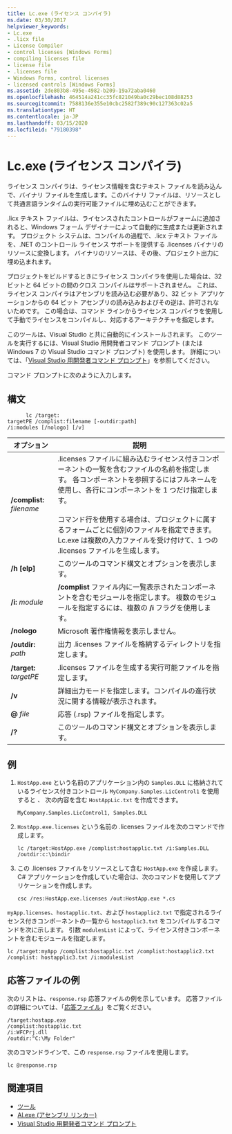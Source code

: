 ```yaml
---
title: Lc.exe (ライセンス コンパイラ)
ms.date: 03/30/2017
helpviewer_keywords:
- Lc.exe
- .licx file
- License Compiler
- control licenses [Windows Forms]
- compiling licenses file
- license file
- .licenses file
- Windows Forms, control licenses
- licensed controls [Windows Forms]
ms.assetid: 2de803b8-495e-4982-b209-19a72aba0460
ms.openlocfilehash: 464514a241cc35fc821049ba0c29bec108d88253
ms.sourcegitcommit: 7588136e355e10cbc2582f389c90c127363c02a5
ms.translationtype: HT
ms.contentlocale: ja-JP
ms.lasthandoff: 03/15/2020
ms.locfileid: "79180398"
---
```

# <a name="lcexe-license-compiler"></a>Lc.exe (ライセンス コンパイラ)
ライセンス コンパイラは、ライセンス情報を含むテキスト ファイルを読み込んで、バイナリ ファイルを生成します。このバイナリ ファイルは、リソースとして共通言語ランタイムの実行可能ファイルに埋め込むことができます。  
  
 .licx テキスト ファイルは、ライセンスされたコントロールがフォームに追加されると、Windows フォーム デザイナーによって自動的に生成または更新されます。 プロジェクト システムは、コンパイルの過程で、.licx テキスト ファイルを、.NET のコントロール ライセンス サポートを提供する .licenses バイナリのリソースに変換します。 バイナリのリソースは、その後、プロジェクト出力に埋め込まれます。  
  
 プロジェクトをビルドするときにライセンス コンパイラを使用した場合は、32 ビットと 64 ビットの間のクロス コンパイルはサポートされません。 これは、ライセンス コンパイラはアセンブリを読み込む必要があり、32 ビット アプリケーションからの 64 ビット アセンブリの読み込みおよびその逆は、許可されないためです。 この場合は、コマンド ラインからライセンス コンパイラを使用して手動でライセンスをコンパイルし、対応するアーキテクチャを指定します。  
  
 このツールは、Visual Studio と共に自動的にインストールされます。 このツールを実行するには、Visual Studio 用開発者コマンド プロンプト (または Windows 7 の Visual Studio コマンド プロンプト) を使用します。 詳細については、「[Visual Studio 用開発者コマンド プロンプト](developer-command-prompt-for-vs.md)」を参照してください。  
  
 コマンド プロンプトに次のように入力します。  
  
## <a name="syntax"></a>構文  
  
```console
      lc /target:  
targetPE /complist:filename [-outdir:path]  
/i:modules [/nologo] [/v]  
```  
  
|オプション|説明|  
|------------|-----------------|  
|**/complist:** *filename*|.licenses ファイルに組み込むライセンス付きコンポーネントの一覧を含むファイルの名前を指定します。 各コンポーネントを参照するにはフルネームを使用し、各行にコンポーネントを 1 つだけ指定します。<br /><br /> コマンド行を使用する場合は、プロジェクトに属するフォームごとに個別のファイルを指定できます。 Lc.exe は複数の入力ファイルを受け付けて、1 つの .licenses ファイルを生成します。|  
|**/h** **[elp]**|このツールのコマンド構文とオプションを表示します。|  
|**/i:** *module*|**/complist** ファイル内に一覧表示されたコンポーネントを含むモジュールを指定します。 複数のモジュールを指定するには、複数の **/i** フラグを使用します。|  
|**/nologo**|Microsoft 著作権情報を表示しません。|  
|**/outdir:** *path*|出力 .licenses ファイルを格納するディレクトリを指定します。|  
|**/target:** *targetPE*|.licenses ファイルを生成する実行可能ファイルを指定します。|  
|**/v**|詳細出力モードを指定します。コンパイルの進行状況に関する情報が表示されます。|  
|**@** *file*|応答 (.rsp) ファイルを指定します。|  
|**/?**|このツールのコマンド構文とオプションを表示します。|  
  
## <a name="example"></a>例  
  
1. `HostApp.exe` という名前のアプリケーション内の `Samples.DLL` に格納されているライセンス付きコントロール `MyCompany.Samples.LicControl1` を使用すると *、* 次の内容を含む `HostAppLic.txt` を作成できます。  
  
    ```text
    MyCompany.Samples.LicControl1, Samples.DLL  
    ```  
  
2. `HostApp.exe.licenses` という名前の .licenses ファイルを次のコマンドで作成します。  
  
    ```console  
    lc /target:HostApp.exe /complist:hostapplic.txt /i:Samples.DLL /outdir:c:\bindir  
    ```  
  
3. この .licenses ファイルをリソースとして含む  `HostApp.exe` を作成します。 C# アプリケーションを作成していた場合は、次のコマンドを使用してアプリケーションを作成します。  
  
    ```console
    csc /res:HostApp.exe.licenses /out:HostApp.exe *.cs  
    ```  
  
 `myApp.licenses`、`hostapplic.txt`、および `hostapplic2.txt` で指定されるライセンス付きコンポーネントの一覧から `hostapplic3.txt` をコンパイルするコマンドを次に示します。 引数 `modulesList` によって、ライセンス付きコンポーネントを含むモジュールを指定します。  
  
```console  
lc /target:myApp /complist:hostapplic.txt /complist:hostapplic2.txt /complist: hostapplic3.txt /i:modulesList  
```  
  
## <a name="response-file-example"></a>応答ファイルの例  
 次のリストは、`response.rsp` 応答ファイルの例を示しています。 応答ファイルの詳細については、「[応答ファイル](/visualstudio/msbuild/msbuild-response-files)」をご覧ください。  
  
```text  
/target:hostapp.exe  
/complist:hostapplic.txt
/i:WFCPrj.dll
/outdir:"C:\My Folder"  
```  
  
 次のコマンドラインで、この `response.rsp` ファイルを使用します。  
  
```console  
lc @response.rsp  
```  
  
## <a name="see-also"></a>関連項目

- [ツール](index.md)
- [Al.exe (アセンブリ リンカー)](al-exe-assembly-linker.md)
- [Visual Studio 用開発者コマンド プロンプト](developer-command-prompt-for-vs.md)
